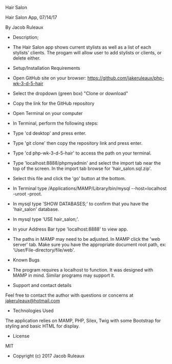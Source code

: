 Hair Salon

Hair Salon App, 07/14/17

By Jacob Ruleaux

* Description;

* The Hair Salon app shows current stylists as well as a list of each stylists' clients. The progam will allow user to add stylists or clients, or delete either.

* Setup/Installation Requirements

* Open GitHub site on your browser: https://github.com/jakeruleaux/php-wk-3-d-5-hair
* Select the dropdown (green box) "Clone or download"
* Copy the link for the GitHub repository
* Open Terminal on your computer
* In Terminal, perform the following steps:
* Type 'cd desktop' and press enter.
* Type 'git clone' then copy the repository link and press enter.
* Type 'cd php-wk-3-d-5-hair' to access the path on your terminal.
* Type 'localhost:8888/phpmyadmin' and select the import tab near the top of the screen. In the import tab browse for 'hair_salon.sql.zip'.
* Select this file and click the 'go' button at the bottom.
* In Terminal type /Applications/MAMP/Library/bin/mysql --host=localhost -uroot -proot.
* In mysql type 'SHOW DATABASES;' to confirm that you have the 'hair_salon' database.
* In mysql type 'USE hair_salon;'.
* In your Address Bar type 'localhost:8888' to view app.
* The paths in MAMP may need to be adjusted. In MAMP click the 'web server' tab. Make sure you have the appropriate document root path, ex: 'User/File-directory/file/web'.

* Known Bugs

* The program requires a localhost to function. It was designed with MAMP in mind. Similar programs may support it.

* Support and contact details

Feel free to contact the author with questions or concerns at jakeruleaux@hotmail.com

* Technologies Used

The application relies on MAMP, PHP, Silex, Twig with some Bootstrap for styling and basic HTML for display.

* License

MIT

* Copyright (c) 2017 Jacob Ruleaux
